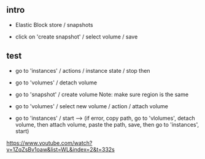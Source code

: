 ## intro
- Elastic Block store / snapshots

- click on 'create snapshot' / select volume / save

## test
- go to 'instances' / actions / instance state / stop 
then
- go to 'volumes' / detach volume
- go to 'snapshot' / create volume 
  Note: make sure region is the same

- go to 'volumes' / select new volume / action / attach volume
- go to 'instances' / start  --> (if error, copy path, go to 'vlolumes', detach volume, then attach volume, paste the path, save, then go to 'instances', start)

https://www.youtube.com/watch?v=1ZqZsBv1oaw&list=WL&index=2&t=332s
